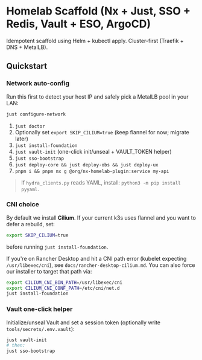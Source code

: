 # Homelab Scaffold (Nx + Just, SSO + Redis, Vault + ESO, ArgoCD)

Idempotent scaffold using Helm + kubectl apply. Cluster-first (Traefik + DNS + MetalLB).

## Quickstart

### Network auto-config
Run this first to detect your host IP and safely pick a MetalLB pool in your LAN:
```bash
just configure-network
```

1) `just doctor`
2) Optionally set `export SKIP_CILIUM=true` (keep flannel for now; migrate later)
3) `just install-foundation`
4) `just vault-init` (one-click init/unseal + VAULT_TOKEN helper)
5) `just sso-bootstrap`
6) `just deploy-core && just deploy-obs && just deploy-ux`
7) `pnpm i && pnpm nx g @org/nx-homelab-plugin:service my-api`

> If `hydra_clients.py` reads YAML, install: `python3 -m pip install pyyaml`.

### CNI choice
By default we install **Cilium**. If your current k3s uses flannel and you want to defer a rebuild, set:
```bash
export SKIP_CILIUM=true
```
before running `just install-foundation`.

If you're on Rancher Desktop and hit a CNI path error (kubelet expecting `/usr/libexec/cni`), see `docs/rancher-desktop-cilium.md`. You can also force our installer to target that path via:
```bash
export CILIUM_CNI_BIN_PATH=/usr/libexec/cni
export CILIUM_CNI_CONF_PATH=/etc/cni/net.d
just install-foundation
```

### Vault one-click helper
Initialize/unseal Vault and set a session token (optionally write `tools/secrets/.env.vault`):
```bash
just vault-init
# then:
just sso-bootstrap
```
